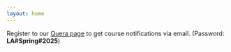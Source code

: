 ```yaml
---
layout: home
---
```

Register to our [Quera page](https://quera.org/course/add_to_course/course/20776/) to get course notifications via email. (Password: **LA#Spring#2025**)
